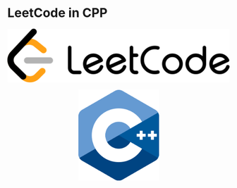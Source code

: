 # LeetCode in CPP

<p align='center'>
    <img title="leetCodeLogo" src="./website/static/img/leetCodeLogo.png" alt="leetCodeLogo" data-align="center">
</p>

<p align='center'>
    <img title="cppLogo" src="./website/static/img/cppLogo.png" alt="cppLogo" data-align="center" width="183">
</p>


